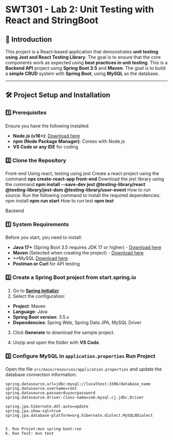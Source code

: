 # SWT301 - Lab 2: Unit Testing with React and StringBoot

## 📌 Introduction
This project is a React-based application that demonstrates **unit testing using Jest and React Testing Library**. The goal is to ensure that the core components work as expected using **best practices in unit testing**.
This is a **Backend API** project using **Spring Boot 3.5** and **Maven**. The goal is to build a **simple CRUD** system with **Spring Boot**, using **MySQL** as the database.

---

## 🛠 Project Setup and Installation

### **1️⃣ Prerequisites**
Ensure you have the following installed:
- **Node.js (v16+)**: [Download here](https://nodejs.org/)
- **npm (Node Package Manager)**: Comes with Node.js
- **VS Code or any IDE** for coding

### **2️⃣ Clone the Repository**

Front-end
Using react, testing using jest
Create a react project using the command **npx create-react-app front-end**
Download the jest library using the command **npm install --save-dev jest @testing-library/react @testing-library/jest-dom @testing-library/user-event**
How to run source:
Run the following command to install the required dependencies: npm install
**npm run start**
How to run test **npm test**


Backend 
### **1️⃣ System Requirements**
Before you start, you need to install:
- **Java 17+** (Spring Boot 3.5 requires JDK 17 or higher) - [Download here](https://adoptium.net/)
- **Maven** (Selected when creating the project) - [Download here](https://maven.apache.org/)
- **MySQL [Download here](https://cdn.mysql.com//Downloads/MySQLInstaller/mysql-installer-web-community-8.0.40.0.msi)
- **Postman or Curl** for API testing

### **2️⃣ Create a Spring Boot project from start.spring.io**
1. Go to **[Spring Initializr](https://start.spring.io/)**
2. Select the configuration:
- **Project**: Maven
- **Language**: Java
- **Spring Boot version**: 3.5.x
- **Dependencies**: Spring Web, Spring Data JPA, MySQL Driver 
3. Click **Generate** to download the sample project.

4. Unzip and open the folder with **VS Code**.
### **3️⃣ Configure MySQL in `application.properties`** Run Project
Open the file `src/main/resources/application.properties` and update the database connection information:
```properties
spring.datasource.url=jdbc:mysql://localhost:3306/database_name
spring.datasource.username=root
spring.datasource.password=yourpassword
spring.datasource.driver-class-name=com.mysql.cj.jdbc.Driver

spring.jpa.hibernate.ddl-auto=update
spring.jpa.show-sql=true
spring.jpa.database-platform=org.hibernate.dialect.MySQL8Dialect


5. Run Projet:mvn spring-boot:run
6. Run Test: mvn test






